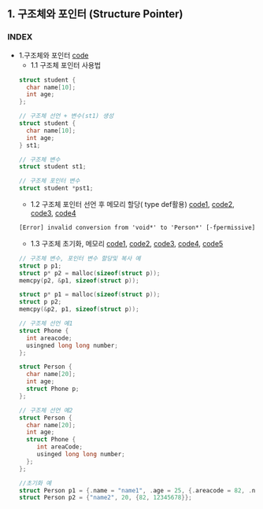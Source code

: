 ## 1. 구조체와 포인터 (Structure Pointer)
### INDEX
* 1.구조체와 포인터 [code](https://github.com/csbyun-data/C-Pro/blob/main/chap02/Structure_and_Pointer/struct_pointer1.c)
    * 1.1 구조체 포인터 사용법
    ```c
    struct student {
      char name[10];
      int age;
    };

    // 구조체 선언 + 변수(st1) 생성
    struct student {
      char name[10];
      int age;
    } st1;

    // 구조체 변수
    struct student st1;

    // 구조체 포인터 변수
    struct student *pst1;
    ```
    * 1.2 구조체 포인터 선언 후 메모리 할당( type def활용) [code1](https://github.com/csbyun-data/C-Pro/blob/main/chap02/Structure_and_Pointer/struct_pointer2.c), [code2](https://github.com/csbyun-data/C-Pro/blob/main/chap02/Structure_and_Pointer/struct_pointer3.c), [code3](https://github.com/csbyun-data/C-Pro/blob/main/chap02/Structure_and_Pointer/struct_pointer4.c), [code4](https://github.com/csbyun-data/C-Pro/blob/main/chap02/Structure_and_Pointer/struct_pointer5.c)
    ```txt
    [Error] invalid conversion from 'void*' to 'Person*' [-fpermissive] 수정
    ```
    * 1.3 구조체 초기화, 메모리 [code1](https://github.com/csbyun-data/C-Pro/blob/main/chap02/Structure_and_Pointer/struct_pointer6.c), [code2](https://github.com/csbyun-data/C-Pro/blob/main/chap02/Structure_and_Pointer/struct_pointer7.c), [code3](https://github.com/csbyun-data/C-Pro/blob/main/chap02/Structure_and_Pointer/struct_pointer8.c), [code4](https://github.com/csbyun-data/C-Pro/blob/main/chap02/Structure_and_Pointer/struct_pointer9.c), [code5](https://github.com/csbyun-data/C-Pro/blob/main/chap02/Structure_and_Pointer/struct_pointer10.c)
    ```c
    // 구조체 변수, 포인터 변수 할당및 복사 예
    struct p p1;
    struct p* p2 = malloc(sizeof(struct p));
    memcpy(p2, &p1, sizeof(struct p));

    struct p* p1 = malloc(sizeof(struct p));
    struct p p2;
    memcpy(&p2, p1, sizeof(struct p));
    ```
    ```c
    // 구조체 선언 예1 
   struct Phone {
      int areacode;
      usingned long long number;
   };
   
   struct Person {
      char name[20];
      int age;
      struct Phone p;
   };
   
   // 구조체 선언 예2
   struct Person {
      char name[20];
      int age;
      struct Phone {
         int areaCode;
         usinged long long number;
      };
   };
   
   //초기화 예
   struct Person p1 = {.name = "name1", .age = 25, {.areacode = 82, .number = 12345678}};
   struct Person p2 = {"name2", 20, {82, 12345678}};
    ```

    
    
  
